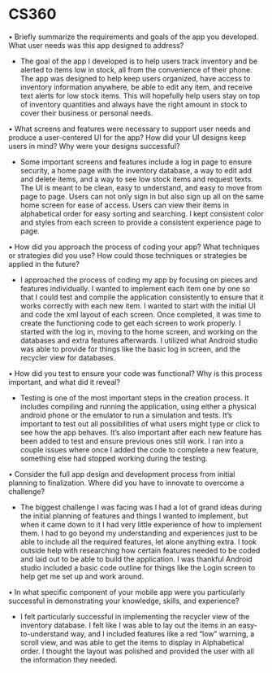 # CS360
• Briefly summarize the requirements and goals of the app you developed. What user needs was this app designed to address?

- The goal of the app I developed is to help users track inventory and be alerted to items low in stock, all from the convenience of their phone. The app was designed to help keep users organized, have access to inventory information anywhere, be able to edit any item, and receive text alerts for low stock items. This will hopefully help users stay on top of inventory quantities and always have the right amount in stock to cover their business or personal needs.

• What screens and features were necessary to support user needs and produce a user-centered UI for the app? How did your UI designs keep users in mind? Why were your designs successful?

- Some important screens and features include a log in page to ensure security, a home page with the inventory database, a way to edit add and delete items, and a way to see low stock items and request texts. The UI is meant to be clean, easy to understand, and easy to move from page to page. Users can not only sign in but also sign up all on the same home screen for ease of access. Users can view their items in alphabetical order for easy sorting and searching. I kept consistent color and styles from each screen to provide a consistent experience page to page.

• How did you approach the process of coding your app? What techniques or strategies did you use? How could those techniques or strategies be applied in the future?

- I approached the process of coding my app by focusing on pieces and features individually. I wanted to implement each item one by one so that I could test and compile the application consistently to ensure that it works correctly with each new item. I wanted to start with the initial UI and code the xml layout of each screen. Once completed, it was time to create the functioning code to get each screen to work properly. I started with the log in, moving to the home screen, and working on the databases and extra features afterwards. I utilized what Android studio was able to provide for things like the basic log in screen, and the recycler view for databases.

• How did you test to ensure your code was functional? Why is this process important, and what did it reveal?

- Testing is one of the most important steps in the creation process. It includes compiling and running the application, using either a physical android phone or the emulator to run a simulation and tests. It’s important to test out all possibilities of what users might type or click to see how the app behaves. It’s also important after each new feature has been added to test and ensure previous ones still work. I ran into a couple issues where once I added the code to complete a new feature, something else had stopped working during the testing.

• Consider the full app design and development process from initial planning to finalization. Where did you have to innovate to overcome a challenge?

- The biggest challenge I was facing was I had a lot of grand ideas during the initial planning of features and things I wanted to implement, but when it came down to it I had very little experience of how to implement them. I had to go beyond my understanding and experiences just to be able to include all the required features, let alone anything extra. I took outside help with researching how certain features needed to be coded and laid out to be able to build the application. I was thankful Android studio included a basic code outline for things like the Login screen to help get me set up and work around.

• In what specific component of your mobile app were you particularly successful in demonstrating your knowledge, skills, and experience?

- I felt particularly successful in implementing the recycler view of the inventory database. I felt like I was able to lay out the items in an easy-to-understand way, and I included features like a red “low” warning, a scroll view, and was able to get the items to display in Alphabetical order. I thought the layout was polished and provided the user with all the information they needed.
 